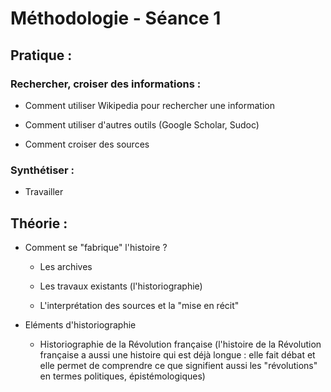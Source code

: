 # Méthodologie - Séance 1

## Pratique :

### Rechercher, croiser des informations :

* Comment utiliser Wikipedia pour rechercher une information

* Comment utiliser d'autres outils (Google Scholar, Sudoc)

* Comment croiser des sources

### Synthétiser :

* Travailler 

## Théorie :

* Comment se "fabrique" l'histoire ?
  
  * Les archives
  
  * Les travaux existants (l'historiographie)
  
  * L'interprétation des sources et la "mise en récit"

* Eléments d'historiographie
  
  * Historiographie de la Révolution française (l'histoire de la Révolution française a aussi une histoire qui est déjà longue : elle fait débat et elle permet de comprendre ce que signifient aussi les "révolutions" en termes politiques, épistémologiques)


